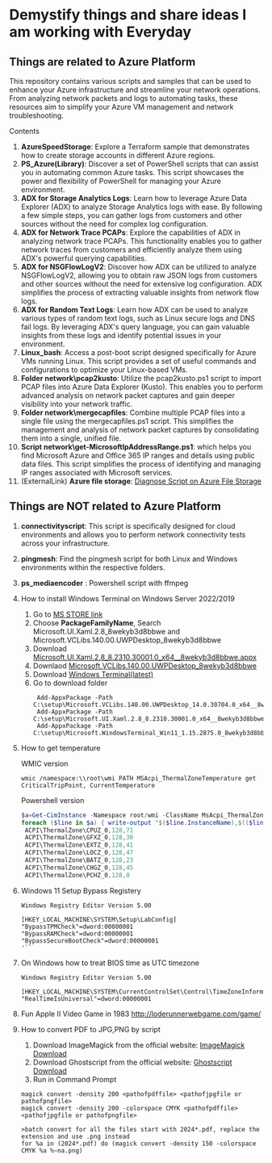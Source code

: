 # Demystify things and share ideas I am working with Everyday

## Things are related to Azure Platform 

This repository contains various scripts and samples that can be used to enhance your Azure infrastructure and streamline your network operations. From analyzing network packets and logs to automating tasks, these resources aim to simplify your Azure VM management and network troubleshooting.

Contents

1. **AzureSpeedStorage**: Explore a Terraform sample that demonstrates how to create storage accounts in different Azure regions.
1. **PS_Azure(Library)**: Discover a set of PowerShell scripts that can assist you in automating common Azure tasks. This script showcases the power and flexibility of PowerShell for managing your Azure environment.
1. **ADX for Storage Analytics Logs**: Learn how to leverage Azure Data Explorer (ADX) to analyze Storage Analytics logs with ease. By following a few simple steps, you can gather logs from customers and other sources without the need for complex log configuration.
1. **ADX for Network Trace PCAPs**: Explore the capabilities of ADX in analyzing network trace PCAPs. This functionality enables you to gather network traces from customers and efficiently analyze them using ADX's powerful querying capabilities.
1. **ADX for NSGFlowLogV2**: Discover how ADX can be utilized to analyze NSGFlowLogV2, allowing you to obtain raw JSON logs from customers and other sources without the need for extensive log configuration. ADX simplifies the process of extracting valuable insights from network flow logs.
1. **ADX for Random Text Logs**: Learn how ADX can be used to analyze various types of random text logs, such as Linux secure logs and DNS fail logs. By leveraging ADX's query language, you can gain valuable insights from these logs and identify potential issues in your environment.
1. **Linux_bash**: Access a post-boot script designed specifically for Azure VMs running Linux. This script provides a set of useful commands and configurations to optimize your Linux-based VMs.
1. **Folder network\pcap2kusto**: Utilize the pcap2kusto.ps1 script to import PCAP files into Azure Data Explorer (Kusto). This enables you to perform advanced analysis on network packet captures and gain deeper visibility into your network traffic.
1. **Folder network\mergecapfiles**: Combine multiple PCAP files into a single file using the mergecapfiles.ps1 script. This simplifies the management and analysis of network packet captures by consolidating them into a single, unified file.
1. **Script network\get-MicrosoftIpAddressRange.ps1**: which helps you find Microsoft Azure and Office 365 IP ranges and details using public data files. This script simplifies the process of identifying and managing IP ranges associated with Microsoft services.
1. (ExternalLink) **Azure file storage**: [Diagnose Script on Azure File Storage](https://github.com/Azure-Samples/azure-files-samples/tree/master/AzFileDiagnostics)

## Things are NOT related to Azure Platform 

1. **connectivityscript**: This script is specifically designed for cloud environments and allows you to perform network connectivity tests across your infrastructure.
1. **pingmesh**: Find the pingmesh script for both Linux and Windows environments within the respective folders. 
1. **ps_mediaencoder** : Powershell script with ffmpeg 
1. How to install Windows Terminal on Windows Server 2022/2019
   1. Go to [MS STORE link](https://store.rg-adguard.net/)
   2. Choose **PackageFamilyName**, Search Microsoft.UI.Xaml.2.8_8wekyb3d8bbwe and Microsoft.VCLibs.140.00.UWPDesktop_8wekyb3d8bbwe
   3. Download [Microsoft.UI.Xaml.2.8_8.2310.30001.0_x64__8wekyb3d8bbwe.appx](http://tlu.dl.delivery.mp.microsoft.com/filestreamingservice/files/251bbb12-dbfc-4820-b0ff-c4dfa70ffb09?P1=1723447519&P2=404&P3=2&P4=A3MMz53WZCm9IVOueU0EcBq9rfamD4UgkW538ErD5HrR06yfivfpGshtQC63FqxZUvwnIRZmCl6CWLMjeGnxDg%3d%3d)
   4. Downlaod [Microsoft.VCLibs.140.00.UWPDesktop_8wekyb3d8bbwe](http://tlu.dl.delivery.mp.microsoft.com/filestreamingservice/files/8a26c76e-5a63-42d5-9f7d-df053c273363?P1=1670124447&P2=404&P3=2&P4=SOgVXaRGFTkCWtPYEwF6eXQpfKSIOAjRs%2fQotvgUTkTYMgooAxXVu0P8UWsKEWpMlhln5s6BwkIIlM7sdle5ew%3d%3d)
   5. Download [Windows Terminal(latest)](https://github.com/microsoft/terminal/releases?WT.mc_id=modinfra-26926-thmaure)
   6. Go to download folder 
      ```
       Add-AppxPackage -Path C:\setup\Microsoft.VCLibs.140.00.UWPDesktop_14.0.30704.0_x64__8wekyb3d8bbwe.appx
       Add-AppxPackage -Path C:\setup\Microsoft.UI.Xaml.2.8_8.2310.30001.0_x64__8wekyb3d8bbwe.appx
       Add-AppxPackage -Path C:\setup\Microsoft.WindowsTerminal_Win11_1.15.2875.0_8wekyb3d8bbwe.msixbundle
      ```
1. How to get temperature
   
   WMIC version
   ```dos
   wmic /namespace:\\root\wmi PATH MSAcpi_ThermalZoneTemperature get CriticalTripPoint, CurrentTemperature
   ```

   Powershell version
   ```powershell
   $a=Get-CimInstance -Namespace root/wmi -ClassName MsAcpi_ThermalZoneTemperature | select CriticalTripPoint, CurrentTemperature , InstanceName
   foreach ($line in $a) { write-output "$($line.InstanceName),$(($line.CriticalTripPoint-2732)/10),$(($line.CurrentTemperature-2732)/10)"}
    ACPI\ThermalZone\CPUZ_0,128,71
    ACPI\ThermalZone\GFXZ_0,128,30
    ACPI\ThermalZone\EXTZ_0,128,41
    ACPI\ThermalZone\LOCZ_0,128,47
    ACPI\ThermalZone\BATZ_0,128,23
    ACPI\ThermalZone\CHGZ_0,128,45
    ACPI\ThermalZone\PCHZ_0,128,0
   ```
1. Windows 11 Setup Bypass Registery
   ```
   Windows Registry Editor Version 5.00

   [HKEY_LOCAL_MACHINE\SYSTEM\Setup\LabConfig]
   "BypassTPMCheck"=dword:00000001
   "BypassRAMCheck"=dword:00000001
   "BypassSecureBootCheck"=dword:00000001
   '``
1. On Windows how to treat BIOS time as UTC timezone
   ```
   Windows Registry Editor Version 5.00

   [HKEY_LOCAL_MACHINE\SYSTEM\CurrentControlSet\Control\TimeZoneInformation]
   "RealTimeIsUniversal"=dword:00000001
   ```
1. Fun Apple II Video Game in 1983
   http://loderunnerwebgame.com/game/

1. How to convert PDF to JPG,PNG by script
   1. Download ImageMagick from the official website: [ImageMagick Download](https://imagemagick.org/script/download.php)
   2. Download Ghostscript from the official website: [Ghostscript Download](https://www.ghostscript.com/releases/gsdnld.html)
   3. Run in Command Prompt
   ```
   magick convert -density 200 <pathofpdffile> <pathofjpgfile or pathofpngfile>
   magick convert -density 200 -colorspace CMYK <pathofpdffile> <pathofjpgfile or pathofpngfile>

   >batch convert for all the files start with 2024*.pdf, replace the extension and use .png instead
   for %a in (2024*.pdf) do (magick convert -density 150 -colorspace CMYK %a %~na.png)
   ```
   





